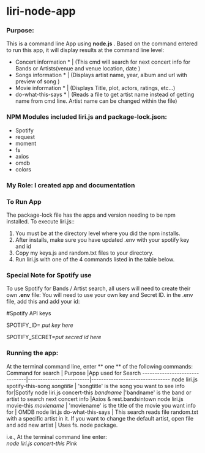 # liri-node-app
### Purpose:
This is a command line App using __node.js__ .  Based on the command entered to run this app, it 
will display results at the command line level:

* Concert information *  | (This cmd will search for next concert info for Bands or Artists(venue and venue location,  date  )
* Songs information   *    | (Displays artist name, year, album and url with preview of song )
* Movie information   *     | (Displays Title, plot, actors, ratings, etc...)
* do-what-this-says   * | (Reads a file to get artist name instead of getting name from cmd line. Artist name can be changed within the file)


### NPM Modules included liri.js and package-lock.json:
* Spotify 
* request 
* moment  
* fs      
* axios   
* omdb    
* colors  

### My Role:   I created app and documentation

### To Run App
The package-lock file has the apps and version needing to be npm installed.
To execute liri.js::

1. You must be at the directory level where you did the npm installs.
2. After installs, make sure you have updated  .env with your spotify key and id
3. Copy my keys.js  and random.txt files to your directory.
4. Run liri.js with one of the 4 commands listed in the table below.


### Special Note for Spotify use
To use Spotify for Bands / Artist search,  all users will need to create their own __.env__
file:  You will need to use your own key and Secret ID.  in the .env file, add this and 
add your id:

#Spotify API keys

SPOTIFY_ID= *put key here*

SPOTIFY_SECRET=*put secred id here*

### Running the app:
At the terminal command line,  enter ** one ** of the following commands:
Command for search             | Purpose    |App used for Search
-------------------------------|-------------------------|--------------------------------
node liri.js spotify-this-song _songtitle_  | 'songtitle' is the song you want to see info for|Spotify
node liri.js concert-this _bandname_  |'bandname' is the band or artist to search next concert info |Axios & rest.bandsintown
node liri.js movie-this _moviename_    | 'moviename' is the title of the movie you want info for  | OMDB
node liri.js do-what-this-says  | This search reads file random.txt with a specific artist in it. If you want to change the default artist, open file and add new artist | Uses fs. node package.

i.e., At the terminal command line enter:        
 *node liri.js concert-this Pink*   
